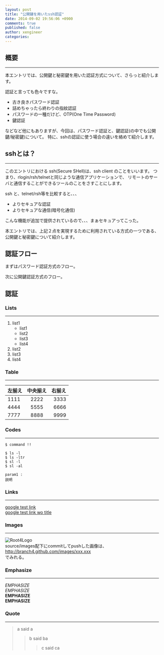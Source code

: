 ```yaml
---
layout: post
title: "公開鍵を用いたssh認証"
date: 2014-09-02 19:56:06 +0900
comments: true
published: false
author: xengineer
categories: 
---
```


## 概要
---
本エントリでは、公開鍵と秘密鍵を用いた認証方式について、さらっと紹介します。

認証と言っても色々ですな。

- 古き良きパスワード認証
- 詰めちゃったら終わりの指紋認証
- パスワードの一種だけど、OTP(One Time Password)
- 鍵認証

などなど他にもありますが、今回は、パスワード認証と、鍵認証(の中でも公開鍵/秘密鍵)について。
特に、sshの認証に使う場合の違いを絡めて紹介します。

## sshとは？
---
このエントリにおける ssh(Secure SHell)は、ssh client のことをいいます。
つまり、rlogin/rsh/telnetと同じような通信アプリケーションで、
リモートのサーバと通信することができるツールのことをさすことにします。

ssh と、telnet/rsh等を比較すると、、、

- よりセキュアな認証
- よりセキュアな通信(暗号化通信)

こんな機能が追加で提供されているので、、、まぁセキュアってこった。

本エントリでは、上記２点を実現するために利用されている方式の一つである、
公開鍵と秘密鍵について紹介します。

## 認証フロー
まずはパスワード認証方式のフロー。


次に公開鍵認証方式のフロー。


## 認証

### Lists
----------

1. list1
   - list1
   - list2
   - list3
   - list4
1. list2
1. list3
1. list4

### Table
----------

左揃え | 中央揃え | 右揃え
:----- | :------: | -----:
1111   | 2222     | 3333 
4444   | 5555     | 6666
7777   | 8888     | 9999  

<!-- more -->  

### Codes
----------
`$ command !!`

    $ ls -l
    $ ls -ltr
    $ sl -l
    $ sl -al

    param1 :
    説明  

### Links
************

[google test link](http://google.com "google")  
[google test link wo title](http://google.com)

### Images
************

![Root4Logo](http://root04.github.com/images/email.png)  
source/images配下にcommitしてpushした画像は、http://branch4.github.com/images/xxx.xxx  
でみれる。


### Emphasize
----------
*EMPHASIZE*  
_EMPHASIZE_  
**EMPHASIZE**  
__EMPHASIZE__  

### Quote
************
> a said a  
>> b said ba  
>>> c said ca  
  
<script type="text/javascript" language="javascript">
  num = Math.floor( Math.random() * 6 );
  document.write( aff[ num ]);
</script>
